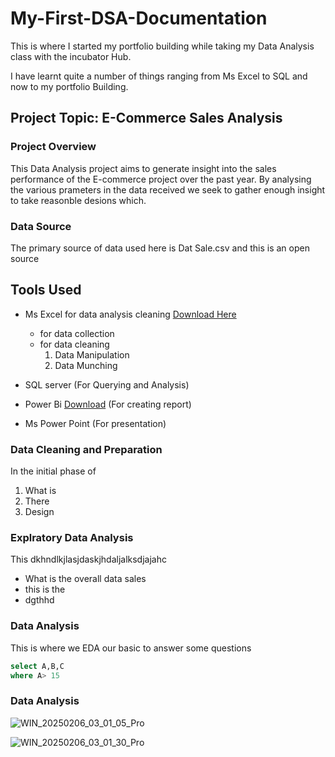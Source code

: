 # My-First-DSA-Documentation

This is where I started my portfolio building while taking my Data Analysis class with the incubator Hub.

I have learnt quite a number of things ranging from Ms Excel to SQL and now to my portfolio Building.

## Project Topic: E-Commerce Sales Analysis

### Project Overview
This Data Analysis project aims to generate insight into the sales performance of the E-commerce project over the past year. By analysing the various prameters in the data received we seek to gather enough insight to take reasonble desions which.

### Data Source
The primary source of data used here is Dat Sale.csv and this is an open source

## Tools Used
- Ms Excel for data analysis cleaning [Download Here](https://www.microsoft.com)
  - for data collection
  - for data cleaning
    1. Data Manipulation
    2. Data Munching
       
- SQL server (For Querying and Analysis)
- Power Bi [Download](https://www.microsoft.com/en-us/download/details.aspx?id=58494) (For creating report)
- Ms Power Point (For presentation)

### Data Cleaning and Preparation
In the initial phase of
1. What is
2. There
3. Design

### Explratory Data Analysis
This dkhndlkjlasjdaskjhdaljalksdjajahc
- What is the overall data sales
- this is the
- dgthhd

### Data Analysis
This is where we EDA  our basic to answer some questions

``` SQL
select A,B,C
where A> 15

```

### Data Analysis



![WIN_20250206_03_01_05_Pro](https://github.com/user-attachments/assets/c98e18cc-0615-40bf-a008-6853834dfc31)





![WIN_20250206_03_01_30_Pro](https://github.com/user-attachments/assets/60c9b011-4eb6-4dd7-bbb2-4bac9f6f6ea9)






